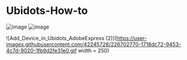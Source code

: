 # Ubidots-How-to 
![image](https://user-images.githubusercontent.com/42245728/226696161-3a9d5bcb-cff5-4b63-9d31-0594b4dee729.png)
![image](https://user-images.githubusercontent.com/42245728/226696210-9409479b-62f9-46a1-a749-45cde10c62bb.png)

![Add_Device_in_Ubidots_AdobeExpress (2)](https://user-images.githubusercontent.com/42245728/226702770-1718dc72-9453-4c7d-9020-1fb9d2fe31e0.gif width = 250)



